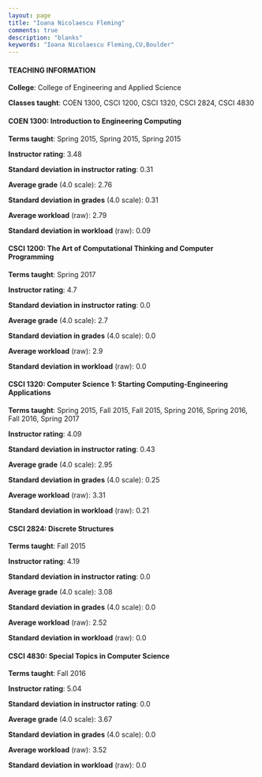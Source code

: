 ```yaml
---
layout: page
title: "Ioana Nicolaescu Fleming" 
comments: true
description: "blanks"
keywords: "Ioana Nicolaescu Fleming,CU,Boulder"
---
```

<head>
<script src="https://ajax.googleapis.com/ajax/libs/jquery/2.1.3/jquery.min.js"></script>
<script src="https://dl.dropboxusercontent.com/s/pc42nxpaw1ea4o9/highcharts.js?dl=0"></script>
<!-- <script src="../assets/js/highcharts.js"></script> -->
<style type="text/css">@font-face {
	font-family: "Bebas Neue";
	src: url(https://www.filehosting.org/file/details/544349/BebasNeue Regular.otf) format("opentype");
	}
	h1.Bebas { 
		font-family: "Bebas Neue", Verdana, Tahoma;
	}
</style>
</head>
	   
#### TEACHING INFORMATION

**College**: College of Engineering and Applied Science

**Classes taught**: COEN 1300, CSCI 1200, CSCI 1320, CSCI 2824, CSCI 4830

#### COEN 1300: Introduction to Engineering Computing

**Terms taught**: Spring 2015, Spring 2015, Spring 2015

**Instructor rating**: 3.48

**Standard deviation in instructor rating**: 0.31

**Average grade** (4.0 scale): 2.76

**Standard deviation in grades** (4.0 scale): 0.31

**Average workload** (raw): 2.79

**Standard deviation in workload** (raw): 0.09

#### CSCI 1200: The Art of Computational Thinking and Computer Programming

**Terms taught**: Spring 2017

**Instructor rating**: 4.7

**Standard deviation in instructor rating**: 0.0

**Average grade** (4.0 scale): 2.7

**Standard deviation in grades** (4.0 scale): 0.0

**Average workload** (raw): 2.9

**Standard deviation in workload** (raw): 0.0

#### CSCI 1320: Computer Science 1: Starting Computing-Engineering Applications

**Terms taught**: Spring 2015, Fall 2015, Fall 2015, Spring 2016, Spring 2016, Fall 2016, Spring 2017

**Instructor rating**: 4.09

**Standard deviation in instructor rating**: 0.43

**Average grade** (4.0 scale): 2.95

**Standard deviation in grades** (4.0 scale): 0.25

**Average workload** (raw): 3.31

**Standard deviation in workload** (raw): 0.21

#### CSCI 2824: Discrete Structures

**Terms taught**: Fall 2015

**Instructor rating**: 4.19

**Standard deviation in instructor rating**: 0.0

**Average grade** (4.0 scale): 3.08

**Standard deviation in grades** (4.0 scale): 0.0

**Average workload** (raw): 2.52

**Standard deviation in workload** (raw): 0.0

#### CSCI 4830: Special Topics in Computer Science

**Terms taught**: Fall 2016

**Instructor rating**: 5.04

**Standard deviation in instructor rating**: 0.0

**Average grade** (4.0 scale): 3.67

**Standard deviation in grades** (4.0 scale): 0.0

**Average workload** (raw): 3.52

**Standard deviation in workload** (raw): 0.0

